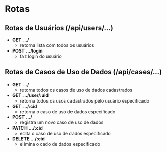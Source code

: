 # Rotas

## Rotas de Usuários (/api/users/...)

- **GET .../**
  - retorna lista com todos os usuários
- **POST .../login**
  - faz login do usuário

## Rotas de Casos de Uso de Dados (/api/cases/...)

- **GET .../**
  - retorna todos os casos de uso de dados cadastrados
- **GET .../user/:uid**
  - retorna todos os usos cadastrados pelo usuário especificado
- **GET .../:cid**
  - retorna o caso de uso de dados especificado
- **POST .../**
  - registra um novo caso de uso de dados
- **PATCH .../:cid**
  - edita o caso de uso de dados especificado
- **DELETE .../:cid**
  - elimina o cado de dados especificado
